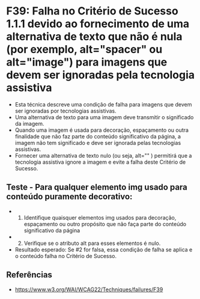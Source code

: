 # F39: Falha no Critério de Sucesso 1.1.1 devido ao fornecimento de uma alternativa de texto que não é nula (por exemplo, alt="spacer" ou alt="image") para imagens que devem ser ignoradas pela tecnologia assistiva
* Esta técnica descreve uma condição de falha para imagens que devem ser ignoradas por tecnologias assistivas.
* Uma alternativa de texto para uma imagem deve transmitir o significado da imagem.
* Quando uma imagem é usada para decoração, espaçamento ou outra finalidade que não faz parte do conteúdo significativo da página, a imagem não tem significado e deve ser ignorada pelas tecnologias assistivas.
* Fornecer uma alternativa de texto nulo (ou seja, alt="" ) permitirá que a tecnologia assistiva ignore a imagem e evite a falha deste Critério de Sucesso.

## Teste - Para qualquer elemento **img** usado para conteúdo puramente decorativo:
* 1. Identifique quaisquer elementos img usados ​​para decoração, espaçamento ou outro propósito que não faça parte do conteúdo significativo da página
* 2. Verifique se o atributo alt para esses elementos é nulo.
* Resultado esperado: Se #2 for falsa, essa condição de falha se aplica e o conteúdo falha no Critério de Sucesso.

## Referências
* https://www.w3.org/WAI/WCAG22/Techniques/failures/F39